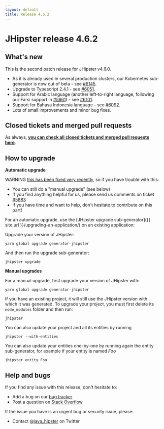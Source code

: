 ```yaml
---
layout: default
title: Release 4.6.2
---
```


JHipster release 4.6.2
==================

What's new
----------

This is the second patch release for JHipster v4.6.0.

- As it is already used in several production clusters, our Kubernetes sub-generator is now out of beta - see [#6145](https://github.com/bpmlabs/generator-jhipster/pull/6145).
- Upgrade to Typescript 2.4.1 - see [#6051](https://github.com/bpmlabs/generator-jhipster/issues/6051).
- Support for Arabic language (another left-to-right language, following our Farsi support in [#5961](https://github.com/bpmlabs/generator-jhipster/pull/5961)) - see [#6101](https://github.com/bpmlabs/generator-jhipster/pull/6101).
- Support for Bahasa Indonesia language - see [#6092](https://github.com/bpmlabs/generator-jhipster/pull/6092).
- Lots of small improvements and minor bug fixes.

Closed tickets and merged pull requests
------------
As always, __[you can check all closed tickets and merged pull requests here](https://github.com/bpmlabs/generator-jhipster/issues?q=milestone%3A4.6.2+is%3Aclosed)__.

How to upgrade
------------

**Automatic upgrade**

WARNING [this has been fixed very recently](https://github.com/bpmlabs/generator-jhipster/pull/5966), so if you have trouble with this:

- You can still do a "manual upgrade" (see below)
- If you find anything helpful for us, please send us comments on ticket [#5883](https://github.com/bpmlabs/generator-jhipster/issues/5883)
- If you have time and want to help, don't hesitate to contribute on this part!

For an automatic upgrade, use the [JHipster upgrade sub-generator]({{ site.url }}/upgrading-an-application/) on an existing application:

Upgrade your version of JHipster:

```
yarn global upgrade generator-jhipster
```

And then run the upgrade sub-generator:

```
jhipster upgrade
```

**Manual upgrades**

For a manual upgrade, first upgrade your version of JHipster with:

```
yarn global upgrade generator-jhipster
```

If you have an existing project, it will still use the JHipster version with which it was generated.
To upgrade your project, you must first delete its `node_modules` folder and then run:

```
jhipster
```

You can also update your project and all its entities by running

```
jhipster --with-entities
```

You can also update your entities one-by-one by running again the entity sub-generator, for example if your entity is named _Foo_

```
jhipster entity Foo
```

Help and bugs
--------------

If you find any issue with this release, don't hesitate to:

- Add a bug on our [bug tracker](https://github.com/bpmlabs/generator-jhipster/issues?state=open)
- Post a question on [Stack Overflow](http://stackoverflow.com/tags/bpmlabs/info)

If the issue you have is an urgent bug or security issue, please:

- Contact [@java_hipster](https://twitter.com/java_hipster) on Twitter
